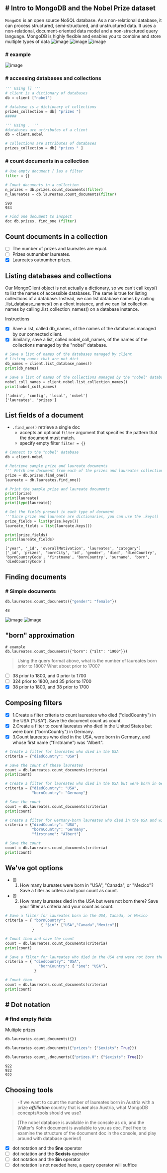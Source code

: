 ## # Intro to MongoDB and the Nobel Prize dataset
`MongoDB `is an open source NoSQL database. As a non-relational database, it can process structured, semi-structured, and unstructured data. It uses a non-relational, document-oriented data model and a non-structured query language. MongoDB is highly flexible and enables you to combine and store multiple types of data
![image](https://user-images.githubusercontent.com/51888893/204014695-3f8b8f21-24b4-4205-8390-d18478621fb8.png)
![image](https://user-images.githubusercontent.com/51888893/204014801-8094aa72-64b7-4f67-bc02-6197a9edfd8b.png)
![image](https://user-images.githubusercontent.com/51888893/204014933-bc76f518-7f65-4897-9c12-9bb51aece376.png)
### # example
![image](https://user-images.githubusercontent.com/51888893/204015139-ef7e0f95-62d7-4b40-ba3f-19317a71c0de.png)
### # accessing databases and collections
```py
''' Using [] '''
# client is a dictionary of databases
db = client ["nobel"]

# database is a dictionary of collections
prizes_collection = db[ "prizes "]
#####

''' Using . '''
#databases are attributes of a client
db = client.nobel

# collections are attributes of databases
prizes_collection = db[ "prizes " ]
```
### # count documents in a collection
```py
# Use empty document { }as a filter
filter = {}

# Count documents in a collection
n_prizes = db.prizes.count_documents(filter)
n_laureates = db.laureates.count_documents(filter)
```
    590
    934
```py
# Find one document to inspect
doc db.prizes. find_one (filter)
```
## Count documents in a collection

- [ ] The number of prizes and laureates are equal.
- [ ] Prizes outnumber laureates.
- [x] Laureates outnumber prizes.

## Listing databases and collections
Our MongoClient object is not actually a dictionary, so we can't call keys() to list the names of accessible databases. The same is true for listing collections of a database. Instead, we can list database names by calling .list_database_names() on a client instance, and we can list collection names by calling .list_collection_names() on a database instance.

Instructions
- [x] Save a list, called db_names, of the names of the databases managed by our connected client.
- [x] Similarly, save a list, called nobel_coll_names, of the names of the collections managed by the "nobel" database.
```py
# Save a list of names of the databases managed by client
# listing names that are not dict
db_names = client.list_database_names()
print(db_names)

# Save a list of names of the collections managed by the "nobel" database
nobel_coll_names = client.nobel.list_collection_names()
print(nobel_coll_names)
```
    ['admin', 'config', 'local', 'nobel']
    ['laureates', 'prizes']
    
## List fields of a document
- `.find_one()` retrieve a single doc
    -  accepts an optional `filter` argument that specifies the pattern that the document must match.
    -  specify empty filter `filter = {}`       
```py
# Connect to the "nobel" database
db = client.nobel

# Retrieve sample prize and laureate documents
''' Fetch one document from each of the prizes and laureates collections '''
prize = db.prizes.find_one()
laureate = db.laureates.find_one()

# Print the sample prize and laureate documents
print(prize)
print(laureate)
print(type(laureate))

# Get the fields present in each type of document
'''Since prize and laureate are dictionaries, you can use the .keys() '''
prize_fields = list(prize.keys())
laureate_fields = list(laureate.keys())

print(prize_fields)
print(laureate_fields)
```
    ['year', '_id', 'overallMotivation', 'laureates', 'category']
    ['_id', 'prizes', 'bornCity', 'id', 'gender', 'died', 'diedCountry', 'bornCountryCode', 'firstname', 'bornCountry', 'surname', 'born', 'diedCountryCode']
## Finding documents
### # Simple documents
```py
db.laureates.count_docunents({"gender": "female"})
```
    48
![image](https://user-images.githubusercontent.com/51888893/204034016-17bec2c4-5908-4d0c-9edd-cc6e74ff282f.png)
![image](https://user-images.githubusercontent.com/51888893/204034147-79167dd4-a764-4229-85ca-42986fb8a238.png)
## "born" approximation
    # example
    db.laureates.count_documents({"born": {"$lt": "1900"}})
> Using the query format above, what is the number of laureates born prior to 1800? What about prior to 1700?
> 
- [ ] 38 prior to 1800, and 0 prior to 1700
- [ ] 324 prior to 1800, and 35 prior to 1700
- [x] 38 prior to 1800, and 38 prior to 1700

## Composing filters
- [x] 1.Create a filter criteria to count laureates who died ("diedCountry") in the USA ("USA"). Save the document count as count.
- [x] 2.Create a filter to count laureates who died in the United States but were born ("bornCountry") in Germany.
- [x] 3.Count laureates who died in the USA, were born in Germany, and whose first name ("firstname") was "Albert".
```py
# Create a filter for laureates who died in the USA
criteria = {"diedCountry": "USA"}

# Save the count of these laureates
count = db.laureates.count_documents(criteria)
print(count)
```
```py
# Create a filter for laureates who died in the USA but were born in Germany
criteria = {"diedCountry": "USA", 
            "bornCountry": "Germany"}

# Save the count
count = db.laureates.count_documents(criteria)
print(count)
```
```py
# Create a filter for Germany-born laureates who died in the USA and with the first name "Albert"
criteria = {"diedCountry": "USA", 
            "bornCountry": "Germany", 
            "firstname": "Albert"}

# Save the count
count = db.laureates.count_documents(criteria)
print(count)
```
## We've got options
- [x] 1. How many laureates were born in "USA", "Canada", or "Mexico"? Save a filter as criteria and your count as count.
- [x] 2. How many laureates died in the USA but were not born there? Save your filter as criteria and your count as count.
```py
# Save a filter for laureates born in the USA, Canada, or Mexico
criteria = { "bornCountry": 
                { "$in": ["USA","Canada","Mexico"]}
            }

# Count them and save the count
count = db.laureates.count_documents(criteria)
print(count)
```
```py
# Save a filter for laureates who died in the USA and were not born there
criteria = { "diedCountry": "USA",
               "bornCountry": { "$ne": "USA"}, 
             }

# Count them
count = db.laureates.count_documents(criteria)
print(count)
```
## # Dot notation
### # find empty fields
Multiple prizes
```py
db.laureates.count_documents({})

db.laureates.count.docunents({"prizes": {"$exists": True}})

db.laureates.count_.docunents({"prizes.0": {"$exists": True}})
```
    922
    922
    922
## Choosing tools
> -If we want to count the number of laureates born in Austria with a prize ***affiliation*** country that is ***not*** also Austria, what MongoDB concepts/tools         should we use?

> (The nobel database is available in the console as db, and the Walter's Kohn document is available to you as doc. Feel free to examine the structure of the document   doc in the console, and play around with database queries!)
- [x] dot notation and the **$ne** operator
- [ ] dot notation and the **$exists** operator
- [ ] dot notation and the **$in** operator
- [ ] dot notation is not needed here, a query operator will suffice
